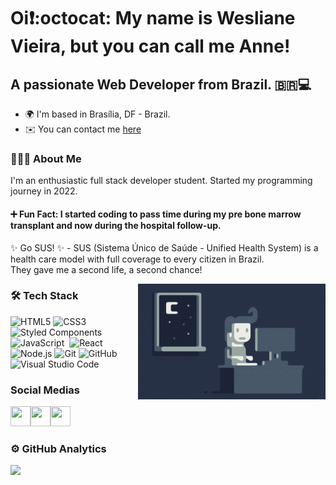 # Oi:exclamation::octocat: My name is Wesliane Vieira, but you can call me Anne!

## A passionate Web Developer from Brazil. :brazil::computer:

* 🌍  I'm based in Brasília, DF - Brazil.
* ✉️  You can contact me [here](mailto:weslianebsb2@gmail.com)

### 👨🏻‍💻 About Me

I'm an enthusiastic full stack developer student. Started my programming journey in 2022.

#### ➕ Fun Fact: I started coding to pass time during my pre bone marrow transplant and now during the hospital follow-up. 
✨ Go SUS! ✨  - SUS (Sistema Único de Saúde - Unified Health System) is a health care model with full coverage to every citizen in Brazil. <br/>
They gave me a second life, a second chance! 

<img alt="Night Coding" src="https://raw.githubusercontent.com/AVS1508/AVS1508/master/assets/Night-Coding.gif" align="right"/>

### 🛠 Tech Stack

![HTML5](https://img.shields.io/badge/html5-%23E34F26.svg?style=for-the-badge&logo=html5&logoColor=white)
![CSS3](https://img.shields.io/badge/css3-%231572B6.svg?style=for-the-badge&logo=css3&logoColor=white)
![Styled Components](https://img.shields.io/badge/styled--components-DB7093?style=for-the-badge&logo=styled-components&logoColor=white)<br/>
![JavaScript](https://img.shields.io/badge/-JavaScript-05122A?style=flat&logo=javascript)&nbsp;
![React](https://img.shields.io/badge/-React-05122A?style=flat&logo=react)
![Node.js](https://img.shields.io/badge/-Node.js-05122A?style=flat&logo=node.js)
![Git](https://img.shields.io/badge/-Git-05122A?style=flat&logo=git)
![GitHub](https://img.shields.io/badge/-GitHub-05122A?style=flat&logo=github)
![Visual Studio Code](https://img.shields.io/badge/-Visual%20Studio%20Code-05122A?style=flat&logo=visual-studio-code&logoColor=007ACC)

### Social Medias
<p align="left">
  <a href="https://www.github.com/weslianevieira" target="_blank" rel="noreferrer"><img src="https://raw.githubusercontent.com/danielcranney/readme-generator/main/public/icons/socials/github.svg" width="32" height="32" /></a><a href="http://www.instagram.com/annes.vieira" target="_blank" rel="noreferrer"><img src="https://raw.githubusercontent.com/danielcranney/readme-generator/main/public/icons/socials/instagram.svg" width="32" height="32" /></a><a href="https://www.linkedin.com/in/weslianevieira" target="_blank" rel="noreferrer"><img src="https://raw.githubusercontent.com/danielcranney/readme-generator/main/public/icons/socials/linkedin.svg" width="32" height="32" /></a>
</p>


### ⚙️ GitHub Analytics

<p align="left">
<a href="https://github.com/weslianevieira">
  <img height="180em" src="https://github-readme-stats-eight-theta.vercel.app/api?username=weslianevieira&show_icons=true&theme=algolia&include_all_commits=true&count_private=true"/>
</a>
</p>

